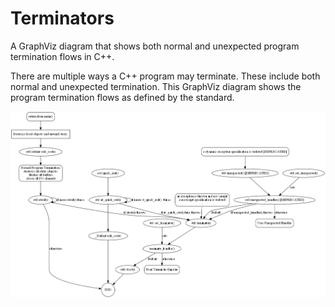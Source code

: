 Terminators
===========

A GraphViz diagram that shows both normal and unexpected program termination flows in C++. 

There are multiple ways a C++ program may terminate. These include both normal and unexpected termination. 
This GraphViz diagram shows the program termination flows as defined by the standard.

![The call graph](termination_graph.png)

